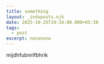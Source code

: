 ```yaml
---
title: something
layout: _indvposts.njk
date: 2025-10-25T19:34:00.000+05:30
tags:
  - post
excerpt: nononono
---
```

mijdhfubnrifbhrik
